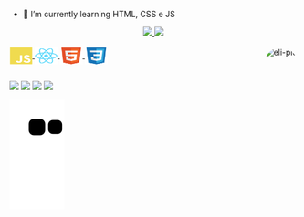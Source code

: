 
- 🌱 I’m currently learning HTML, CSS e JS

<div align="center">
  <a href="https://github.com/eliseuw">
  <img height="180em" src="https://github-readme-stats.vercel.app/api?username=eliseuw&show_icons=true&theme=dark&include_all_commits=true&count_private=true"/>
  <img height="180em" src="https://github-readme-stats.vercel.app/api/top-langs/?username=eliseuw&layout=compact&langs_count=7&theme=dark"/>
</div>
  <div style="display: inline_block"><br>
  <img align="center" alt="eli-Js" height="30" width="40" src="https://raw.githubusercontent.com/devicons/devicon/master/icons/javascript/javascript-plain.svg">
  <img align="center" alt="eli-React" height="30" width="40" src="https://raw.githubusercontent.com/devicons/devicon/master/icons/react/react-original.svg">
  <img align="center" alt="eli-HTML" height="30" width="40" src="https://raw.githubusercontent.com/devicons/devicon/master/icons/html5/html5-original.svg">
  <img align="center" alt="eli-CSS" height="30" width="40" src="https://raw.githubusercontent.com/devicons/devicon/master/icons/css3/css3-original.svg">
  <img align="right" alt="eli-pic" height="250" style="border-radius:50px;" src="https://img.freepik.com/free-vector/laptop-with-program-code-isometric-icon-software-development-programming-applications-dark-neon_39422-971.jpg?t=st=1653182389~exp=1653182989~hmac=9b73afa18ef68b1be675f5e926ff740e7f29db85f4b2bbae78df8006a30dd236&w=1060](https://www.freepik.com/free-vector/single-page-application-abstract-concept-illustration-spa-web-page-web-development-trend-app-inside-browser-dynamically-rewriting-page-responsive-website-creation_10782838.htm)" alt="Imagem de um notebook">
</div>
  
    
  ##
 
<div> 
  <a href="https://instagram.com/#" target="_blank"><img src="https://img.shields.io/badge/-Instagram-%23E4405F?style=for-the-badge&logo=instagram&logoColor=white" target="_blank"></a>
  <a href="https://discord.gg/pDbY76q8Qf" target="_blank"><img src="https://img.shields.io/badge/Discord-7289DA?style=for-the-badge&logo=discord&logoColor=white" target="_blank"></a> 
  <a href = "#"><img src="https://img.shields.io/badge/-Gmail-%23333?style=for-the-badge&logo=gmail&logoColor=white" target="_blank"></a>
  <a href="https://www.linkedin.com/in/#" target="_blank"><img src="https://img.shields.io/badge/-LinkedIn-%230077B5?style=for-the-badge&logo=linkedin&logoColor=white" target="_blank"></a> 
 
  ![Snake animation](https://github.com/rafaballerini/rafaballerini/blob/output/github-contribution-grid-snake.svg)
 
</div>
